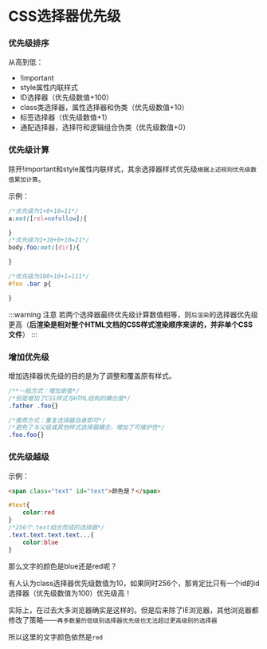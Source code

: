 # CSS选择器优先级

### 优先级排序

从高到低：

- !important
- style属性内联样式
- ID选择器（优先级数值+100）
- class类选择器，属性选择器和伪类（优先级数值+10）
- 标签选择器（优先级数值+1）
- 通配选择器，选择符和逻辑组合伪类（优先级数值+0）

### 优先级计算

除开!important和style属性内联样式，其余选择器样式优先级`根据上述规则优先级数值累加计算`。


示例：
```css
/*优先级为1+0+10=11*/
a:not([rel=nofollow]){

}
/*优先级为1+10+0+10=21*/
body.foo:not([dir]){

}

/*优先级为100+10+1=111*/
#foo .bar p{

}
```
:::warning 注意
若两个选择器最终优先级计算数值相等，则`后渲染`的选择器优先级更高（**后渲染是相对整个HTML文档的CSS样式渲染顺序来讲的，并非单个CSS文件**）
:::
### 增加优先级

增加选择器优先级的目的是为了调整和覆盖原有样式。

```css
/**一般方式：增加嵌套*/
/*但是增加了CSS样式与HTML结构的耦合度*/
.father .foo{}

/*推荐方式：重复选择器自身即可*/
/*避免了与父级或其他样式选择器耦合，增加了可维护性*/
.foo.foo{}
```

### 优先级越级
示例：

```html
<span class="text" id="text">颜色是？</span>
```
```css
#text{
    color:red
}
/*256个.text组合而成的选择器*/
.text.text.text.text...{
    color:blue
}
```
那么文字的颜色是blue还是red呢？

有人认为class选择器优先级数值为10，如果同时256个，那肯定比只有一个id的id选择器（优先级数值为100）优先级高！

实际上，在过去大多浏览器确实是这样的。但是后来除了IE浏览器，其他浏览器都修改了策略——`再多数量的低级别选择器优先级也无法超过更高级别的选择器`

所以这里的文字颜色依然是`red`
